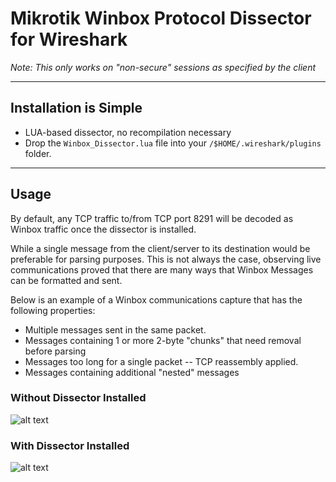 # Mikrotik Winbox Protocol Dissector for Wireshark
*Note: This only works on "non-secure" sessions as specified by the client*

---
## Installation is Simple
* LUA-based dissector, no recompilation necessary
* Drop the `Winbox_Dissector.lua` file into your `/$HOME/.wireshark/plugins` folder.

---
## Usage
By default, any TCP traffic to/from TCP port 8291 will be decoded as Winbox traffic once the dissector is installed.

While a single message from the client/server to its destination would be preferable for
parsing purposes. This is not always the case, observing live communications proved that
there are many ways that Winbox Messages can be formatted and sent.

Below is an example of a Winbox communications capture that has the following properties:
* Multiple messages sent in the same packet.
* Messages containing 1 or more 2-byte "chunks" that need removal before parsing
* Messages too long for a single packet -- TCP reassembly applied.
* Messages containing additional "nested" messages

### Without Dissector Installed
![alt text](https://github.com/Cisco-Talos/Winbox_Protocol_Dissector/blob/master/images/before-dissection.png "Without Dissector Installed")

### With Dissector Installed
![alt text](https://github.com/Cisco-Talos/Winbox_Protocol_Dissector/blob/master/images/dissected.png "With Dissector Installed")

